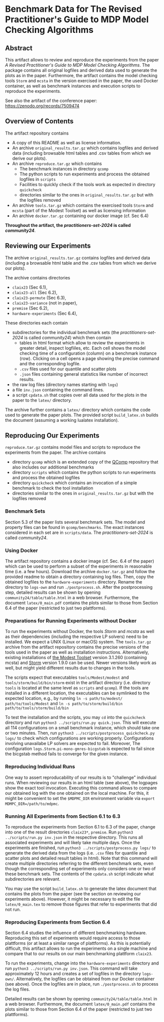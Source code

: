 # Benchmark Data for The Revised Practitioner's Guide to MDP Model Checking Algorithms

## Abstract
This artifact allows to review and reproduce the experiments from the paper *A Revised Practitioner's Guide to MDP Model Checking Algorithms*.
The package contains all original logfiles and derived data used to generate the plots as in the paper.
Furthermore, the artifact contains the model checking tools `Storm` and `mcsta` in the version exercised in the paper, the used Docker container, as well as benchmark instances and execution scripts to reproduce the experiments.

See also the artifact of the conference paper: https://zenodo.org/records/7509474

## Overview of Contents

The artifact repository contains
- A copy of this README as well as license information.
- An archive `original_results.tar.gz` which contains logfiles and derived data (including browsable html tables and .csv tables from which we derive our plots).
- An archive `reproduce.tar.gz` which contains
  - The benchmark instances in directory `qcomp`
  - The python scripts to run experiments and process the obtained logfiles in `scripts`
  - Facilities to quickly check if the tools work as expected in directory `quickcheck`
  - directories similar to the ones in `original_results.tar.gz` but with the logfiles removed
- An archive `tools.tar.gz` which contains the exercised tools `Storm` and `mcsta` (part of the Modest Toolset) as well as licensing information
- An archive `docker.tar.gz` containing our docker image (cf. Sec 6.4)

**Throughout the artifact, the *practitioners-set-2024* is called *community24***.

## Reviewing our Experiments

The archive `original_results.tar.gz` contains logfiles and derived data (including a browsable html table and the .csv tables from which we derive our plots).

The archive contains directories
- `claix23` (Sec 6.1),
- `claix23-all` (Sec 6.2),
- `claix23-permute` (Sec 6.3),
- `claix23-variance` (not in paper),
- `premise` (Sec 6.2),
- `hardware-experiments` (Sec 6.4),

These directories each contain
- subdirectories for the individual benchmark sets (the *practitioners-set-2024* is called *community24*) which then contain
  - tables in html format which allow to review the experiments in greater detail, inspect logfiiles, etc. Each cell shows the model checking time of a configuration (column) on a benchmark instance (row). Clicking on a cell opens a page showing the precise command and the corresponding logfile.
  - `.csv` files used for our quantile and scatter plots
  - `.json` files containing general statistics like number of incorrect results.
- the raw log files (directory names starting with `logs`)
- a file `inv.json` containing the command lines.
- a script `cpdata.sh` that copies over all data used for the plots in the paper to the `latex/` directory.

The archive further contains a `latex/` directory which contains the code used to generate the paper plots. The provided script `build_latex.sh` builds the document (assuming a working lualatex installation).
 
## Reproducing Our Experiments

`reproduce.tar.gz` contains model files and scripts to reproduce the experiments from the paper.
The archive contains

- directory `qcomp` which is an extended copy of the [QComp](https://qcomp.org/) repository that also includes our additional benchmarks
- directory `scripts` which contains the python scripts to run experiments and process the obtained logfiles
- directory `quickcheck` which contains an invocation of a simple benchmark to check the tool installation
- directories similar to the ones in `original_results.tar.gz` but with the logfiles removed


### Benchmark Sets

Section 5.3 of the paper lists several benchmark sets. The model and property files can be found in `qcomp/benchmarks`. The exact instances considered in each set are in `scripts/data`. The *practitioners-set-2024* is called *community24*.

### Using Docker

The artifact repository contains a docker image (cf. Sec. 6.4 of the paper) which can be used to perform a subset of the experiments in reasonable time (i.e. a few hours).
Download the archive `docker.tar.gz` and follow the provided readme to obtain a directory containing log files. 
Then, copy the obtained logfiles to the `hardware-experiments` directory. Rename the directory to `logs-own` and run `./postprocess.sh`.
After the postprocessing step, detailed results can be shown by opening `community24/table/table.html` in a web browser.
Furthermore, the document `latex/0_main.pdf` contains the plots similar to those from Section 6.4 of the paper (restricted to just two plattforms).

### Preparations for Running Experiments without Docker

To run the experiments without Docker, the tools *Storm* and *mcsta* as well as their dependencies (including the respective LP solvers) need to be installed. We expect a UNIX (Linux or macOS) system.
The `tools.tar.gz` archive from the artifact repository contains the precise versions of the tools used in the paper as well as installation instructions.
Alternatively, existing installations of [the Modest Toolset](https://www.modestchecker.net/) version 3.1.260 (containing mcsta)  and [Storm](https://stormchecker.org) version 1.9.0 can be used.
Newer versions likely work as well, but might yield different results due to changes in the tools.

The scripts expect that executables `tools/Modest/modest` and `tools/storm/build/bin/storm` exist in the artifact directory (i.e. directory `tools` is located at the same level as `scripts` and `qcomp`).
If the tools are installed in a different location, the executables can be symlinked to the expected location, e.g., by running
`ln -s path/to/modest/ path/to/tools/Modest` and `ln -s path/to/storm/build/bin path/to/tools/storm/build/bin`

To test the installation and the scripts, you may `cd` into the `quickcheck` directory and run `python3 ../scripts/run.py quick.json`.
This will execute all 114 configurations on a small benchmark instance, which should take one or two minutes.
Then, run `python3 ../scripts/postprocess_quickcheck.py logs/` to check which configurations are working properly.
Configurations involving unavailabe LP solvers are expected to fail. Moreover, The configuration `logs.Storm.pi-mono-gmres-bicgstab` is expected to fail since the bicgstab method fails to converge for the given instance. 

### Reproducing Individual Runs

One way to assert reproducability of our results is to "challenge" individual runs.
When reviewing our results in an html table (see above), the logpages show the exact tool invocation.
Executing this command allows to compare our obtained log with the one obtained on the local machine.
For this, it might be convenient to set the `$MDPMC_DIR` environment variable via `export MDMPC_DIR=/path/to/mdpmc`.

### Running All Experiments from Section 6.1 to 6.3

To reproduce the experiments from Section 6.1 to 6.3 of the paper, change into one of the result directories `claix23*`, `premise`.
Run `python3 ../scripts/run.py inv.json` in the respective directory. This runs all associated experiments and will likely take multiple days.
Once the experiments are finished, run `python3 ../scripts/postprocess.py logs/` to generate the derived data from the logs (i.e. `.csv` files for quantile and scatter plots and detailed result tables in html).
Note that this command will create multiple directories referring to the different benchmark sets, even though the corresponding set of experiments only considers one or two of these benchmark sets.
The contents of the `cpdata.sh` script indicate what subdirectories are relevant.

You may use the script `build_latex.sh` to generate the latex document that contains the plots from the paper (see the section on reviewing our experiments above).
However, it might be necessary to edit the file `latex/0_main.tex` to remove those figures that refer to experiments that did not run.

### Reproducing Experiments from Section 6.4

Section 6.4 studies the influence of different benchmarking hardware. Reproducing this set of experiments would require access to those plattforms (or at least a similar range of plattforms).
As this is potentially difficult, this artifact allows to run the experiments on a single machine and compare that to our results on our main benchmarking plattform `claix23`.

To run the experiments, change into the `hardware-experiments` directory and run `python3 ../scripts/run.py inv.json`.
This command will take approximately 12 hours and creates a set of logfiles in the directory `logs-own/`. 
Alternatively, the logfiles can be obtained from our Docker container (see above).
Once the logfiles are in place, run `./postprocess.sh` to process the log files.

Detailed results can be shown by opening `community24/table/table.html` in a web browser.
Furthermore, the document `latex/0_main.pdf` contains the plots similar to those from Section 6.4 of the paper (restricted to just two plattforms).


